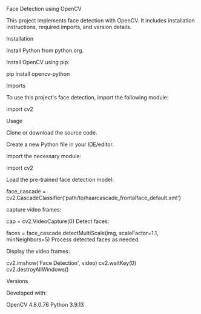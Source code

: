 Face Detection using OpenCV

This project implements face detection with OpenCV. It includes installation instructions, required imports, and version details.

Installation

Install Python from python.org.

Install OpenCV using pip:


pip install opencv-python

Imports

To use this project's face detection, import the following module:

import cv2

Usage

Clone or download the source code.

Create a new Python file in your IDE/editor.

Import the necessary module:


import cv2

Load the pre-trained face detection model:

face_cascade = cv2.CascadeClassifier('path/to/haarcascade_frontalface_default.xml')

capture video frames:



cap = cv2.VideoCapture(0)
Detect faces:

faces = face_cascade.detectMultiScale(img, scaleFactor=1.1, minNeighbors=5)
Process detected faces as needed.

Display the video frames:

cv2.imshow('Face Detection', video)
cv2.waitKey(0)
cv2.destroyAllWindows()


Versions

Developed with:

OpenCV 4.8.0.76
Python 3.9.13